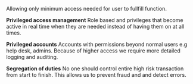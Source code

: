 Allowing only minimum access needed for user to fullfill function. 

**Privileged access management**
Role based and privileges that become active in real time when they are needed instead of having them on at all times. 

**Privileged accounts**
Accounts with permissions beyond normal users e.g help desk, admins. 
Because of higher access we require more detailed logging and auditing. 

**Segregation of duties**
No one should control entire high risk transaction from start to finish. 
This allows us to prevent fraud and and detect errors. 